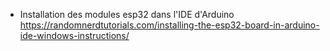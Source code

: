  * Installation des modules esp32 dans l'IDE d'Arduino
 https://randomnerdtutorials.com/installing-the-esp32-board-in-arduino-ide-windows-instructions/
